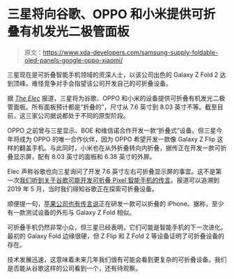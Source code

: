 # 三星将向谷歌、OPPO 和小米提供可折叠有机发光二极管面板

> 原文：<https://www.xda-developers.com/samsung-supply-foldable-oled-panels-google-oppo-xiaomi/>

三星现在是可折叠智能手机领域的资深人士，以该公司出色的 Galaxy Z Fold 2 达到顶峰。难怪竞争对手会指望该公司开发自己的可折叠设备。

据 [*The Elec*](http://www.thelec.net/news/articleView.html?idxno=2413) 报道，三星将为谷歌、OPPO 和小米的设备提供可折叠有机发光二极管面板。所有面板预计都是“折叠的”，尺寸从 7.6 英寸到 8.03 英寸不等。截至目前，这三家公司据说都处于不同的原型阶段。

OPPO 之前曾与三星显示、BOE 和维信诺合作开发一款“折叠式”设备。但三星今年将成为 OPPO 的唯一合作伙伴，因为 OPPO 希望开发一款像 Galaxy Z Flip 这样的翻盖手机。与此同时，小米也在从外折叠转向内折叠，据传正在开发一款可折叠显示屏，配有 8.03 英寸的面板和 6.38 英寸的外屏。

Elec 声称谷歌也向三星询问了开发 7.6 英寸左右可折叠显示屏的事宜。这不是第一次[我们听到关于谷歌可能开发可折叠 Pixel 智能手机的传言](https://www.xda-developers.com/google-pixel-5a-foldable-pixel-appear-leaked-document/)。报道可以追溯到 2019 年 5 月，当时我们得知谷歌正在探索可折叠设备。

顺便提一句，[苹果公司也有传言说](https://www.xda-developers.com/apple-foldable-iphone-prototype-details/)正在研发一款可以折叠的 iPhone。据称，至少有一款测试设备的外形与 Galaxy Z Fold 相似。

可折叠手机仍然非常小众，但三星已经表明，它们可能是智能手机的下一次进化。最初的 Galaxy Fold 边缘很硬，但 Z Flip 和 Z Fold 2 等设备证明了可折叠设备的存在。

技术发展迅速，这意味着未来几年我们很有可能会看到更复杂的可折叠设备。我们是否能从谷歌这样的公司看到一个，还有待观察。